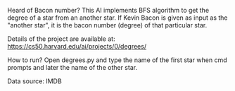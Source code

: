 Heard of Bacon number? 
This AI implements BFS algorithm to get the degree of a star from an another star. If Kevin Bacon is given as input as the "another star", it is the bacon number (degree) of that particular star.

Details of the project are available at: https://cs50.harvard.edu/ai/projects/0/degrees/ 

How to run? Open degrees.py and type the name of the first star when cmd prompts and later the name of the other star. 

Data source: IMDB 

